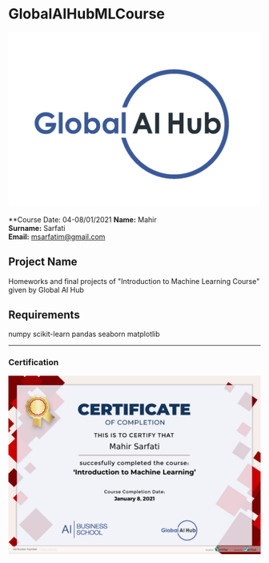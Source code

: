 # GlobalAIHubMLCourse
![](img/logo.png)

**Course Date: 04-08/01/2021
**Name:** Mahir   
**Surname:** Sarfati  
**Email:** msarfatim@gmail.com  


## Project Name
Homeworks and final projects of "Introduction to Machine Learning Course" given by Global AI Hub

## Requirements
numpy 
scikit-learn
pandas 
seaborn
matplotlib

---

### Certification
![](img/certificate_ex.png)
